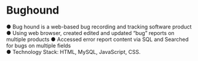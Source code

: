 # Bughound
●	Bug hound is a web-based bug recording and tracking software product 
●	Using web browser, created edited and updated “bug” reports on multiple products 
●	Accessed error report content via SQL and Searched for bugs on multiple fields  
●	Technology Stack: HTML, MySQL, JavaScript, CSS.
